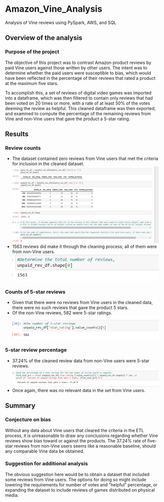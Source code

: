 # Amazon_Vine_Analysis
Analysis of Vine reviews using PySpark, AWS, and SQL

## Overview of the analysis
### Purpose of the project
The objective of this project was to contrast Amazon product reviews by paid Vine users against those written by other users. The intent was to determine whether the paid users were susceptible to bias, which would have been reflected in the percentage of their reviews that rated a product at the maximum five stars.

To accomplish this, a set of reviews of digital video games was imported into a dataframe, which was then filtered to contain only reviews that had been voted on 20 times or more, with a rate of at least 50% of the votes deeming the review as helpful. This cleaned dataframe was then exported, and examined to compute the percentage of the remaining reviews from Vine and non-Vine users that gave the product a 5-star rating.

## Results
### Review counts
- The dataset contained zero reviews from Vine users that met the criteria for inclusion in the cleaned dataset.
![](cleaned_paid_reviews.png)
- 1563 reviews did make it through the cleaning process; all of them were from non-Vine users.
![](unpaid_review_count.png)

### Counts of 5-star reviews
- Given that there were no reviews from Vine users in the cleaned data, there were no such reviews that gave the product 5 stars.
- Of the non-Vine reviews, 582 were 5-star ratings.
![](5_star_revs.png)

### 5-star review percentage
- 37.24% of the cleaned review data from non-Vine users were 5-star reviews.
![](five_star_pct.png)
- Once again, there was no relevant data in the set from Vine users.

## Summary
### Conjecture on bias
Without any data about Vine users that cleared the criteria in the ETL process, it is unreasonable to draw any conclusions regarding whether Vine reviews show bias toward or against the products. The 37.24% rate of five-star reviews from non-Vine users seems like a reasonable baseline, should any comparable Vine data be obtained.

### Suggestion for additional analysis
The obvious suggestion here would be to obtain a dataset that included some reviews from Vine users. The options for doing so might include lowering the requirements for number of votes and "helpful" percentage, or expanding the dataset to include reviews of games distributed on physical media.